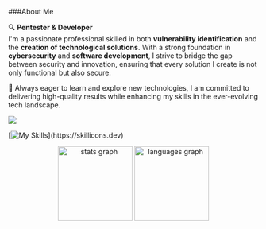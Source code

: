 ###About Me

🔍 **Pentester & Developer**  
I'm a passionate professional skilled in both **vulnerability identification** and the **creation of technological solutions**. With a strong foundation in **cybersecurity** and **software development**, I strive to bridge the gap between security and innovation, ensuring that every solution I create is not only functional but also secure.

🌟 Always eager to learn and explore new technologies, I am committed to delivering high-quality results while enhancing my skills in the ever-evolving tech landscape.

![](https://komarev.com/ghpvc/?username=herreera)

[![My Skills](https://skillicons.dev/icons?i=linux,kali,c,py,php,mysql,postgres,js,ts,nodejs,react,tailwind,)](https://skillicons.dev)

<div align="center">
  <img src="https://github-readme-stats.vercel.app/api?username=herreera&hide_title=false&hide_rank=false&show_icons=true&include_all_commits=true&count_private=true&disable_animations=false&theme=dracula&locale=en&hide_border=false&order=1" height="150" alt="stats graph"  />
  <img src="https://github-readme-stats.vercel.app/api/top-langs?username=herreera&locale=en&hide_title=false&layout=compact&card_width=320&langs_count=5&theme=dracula&hide_border=false&order=2" height="150" alt="languages graph"  />
</div>
